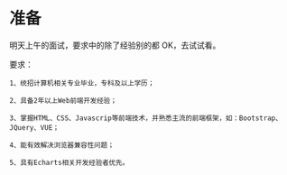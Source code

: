# 准备

明天上午的面试，要求中的除了经验别的都 OK，去试试看。

要求：

    1、统招计算机相关专业毕业，专科及以上学历；

    2、具备2年以上Web前端开发经验；

    3、掌握HTML、CSS、Javascrip等前端技术，并熟悉主流的前端框架，如：Bootstrap、JQuery、VUE；

    4、能有效解决浏览器兼容性问题；

    5、具有Echarts相关开发经验者优先。

